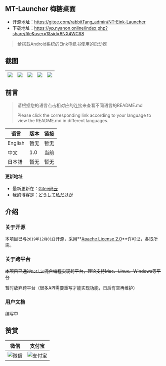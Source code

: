 ## MT-Launcher 梅糖桌面

 - 开源地址：https://gitee.com/rabbitTang_admin/NT-Eink-Launcher
 - 下载地址：https://yp.nyanon.online/index.php?share/file&user=1&sid=6NX4WCR8

> 给搭载Android系统的Eink电纸书使用的启动器

## 截图

| ![](https://rabbittang_admin.gitee.io/gallery/Screenshots/mtlauncher/1.png) | ![](https://rabbittang_admin.gitee.io/gallery/Screenshots/mtlauncher/2.png) | ![](https://rabbittang_admin.gitee.io/gallery/Screenshots/mtlauncher/3.png) | ![](https://rabbittang_admin.gitee.io/gallery/Screenshots/mtlauncher/4.png) | ![](https://rabbittang_admin.gitee.io/gallery/Screenshots/mtlauncher/5.png) |
| ------------------------------------------------------------ | ------------------------------------------------------------ | ------------------------------------------------------------ | ------------------------------------------------------------ | ------------------------------------------------------------ |

## 前言

> 请根据您的语言点击相对应的连接来查看不同语言的README.md
>
> Please click the corresponding link according to your language to view the README.md in different languages.

| 语言    | 版本 | 链接 |
| ------- | ---- | ---- |
| English | 暂无 | 暂无 |
| 中文    | 1.0  | 当前 |
| 日本語  | 暂无 | 暂无 |

#### 更新地址

- 最新更新在：[Gitee码云](https://gitee.com/rabbitTang_admin/NT-Eink-Launcher)
- 我的博客是：[どうして私だけが](https://blog.nyanon.online/)

## 介绍

### 关于开源

本项目已与``2019年12月01日``开源，采用**[Apache License 2.0](https://gitee.com/rabbitTang_admin/NT-Eink-Launcher/blob/master/LICENSE)**许可证，各取所需。

### 关于跨平台

~~本项目已通过`Kotlin`混合编程实现跨平台，理论支持Mac、Linux、Windows等平台~~

暂时放弃跨平台（很多API需要重写才能实现功能，日后有空再维护）

### 用户文档

编写中

## 赞赏

| 微信                                                         | 支付宝                                                       |
| ------------------------------------------------------------ | ------------------------------------------------------------ |
| ![微信](https://rabbittang_admin.gitee.io/gallery/pay_core/wechatpay.jpg) | ![支付宝](https://rabbittang_admin.gitee.io/gallery/pay_core/alipay.jpg) |



